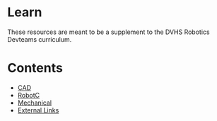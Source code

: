 # Learn

These resources are meant to be a supplement to the DVHS Robotics Devteams curriculum.

# Contents

- [CAD](cad.md)
- [RobotC](robotc.md)
- [Mechanical](mech.md)
- [External Links](external.md)
